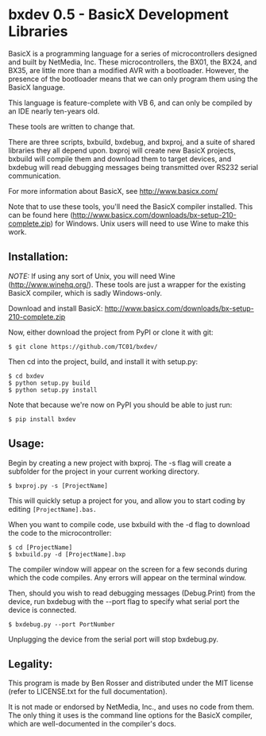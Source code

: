 bxdev 0.5 - BasicX Development Libraries
========================================

BasicX is a programming language for a series of microcontrollers designed and
built by NetMedia, Inc. These microcontrollers, the BX01, the BX24, and BX35, 
are little more than a modified AVR with a bootloader. However, the presence of
the bootloader means that we can only program them using the BasicX language.

This language is feature-complete with VB 6, and can only be compiled by an IDE 
nearly ten-years old.

These tools are written to change that.

There are three scripts, bxbuild, bxdebug, and bxproj, and a suite of shared
libraries they all depend upon. bxproj will create new BasicX projects, bxbuild
will compile them and download them to target devices, and bxdebug will read
debugging messages being transmitted over RS232 serial communication.

For more information about BasicX, see http://www.basicx.com/

Note that to use these tools, you'll need the BasicX compiler installed. This
can be found here (http://www.basicx.com/downloads/bx-setup-210-complete.zip)
for Windows. Unix users will need to use Wine to make this work.

Installation:
----

*NOTE:* If using any sort of Unix, you will need Wine (http://www.winehq.org/). 
These tools are just a wrapper for the existing BasicX compiler, which is sadly
Windows-only.

Download and install BasicX: http://www.basicx.com/downloads/bx-setup-210-complete.zip

Now, either download the project from PyPI or clone it with git:

`$ git clone https://github.com/TC01/bxdev/`

Then cd into the project, build, and install it with setup.py:

```
$ cd bxdev
$ python setup.py build
$ python setup.py install
```

Note that because we're now on PyPI you should be able to just run:

`$ pip install bxdev`

Usage:
----

Begin by creating a new project with bxproj. The -s flag will create a 
subfolder for the project in your current working directory.

`$ bxproj.py -s [ProjectName]`

This will quickly setup a project for you, and allow you to start coding by
editing `[ProjectName].bas.`

When you want to compile code, use bxbuild with the -d flag to download the
code to the microcontroller:

```
$ cd [ProjectName]
$ bxbuild.py -d [ProjectName].bxp
```

The compiler window will appear on the screen for a few seconds during which
the code compiles. Any errors will appear on the terminal window.

Then, should you wish to read debugging messages (Debug.Print) from the device,
run bxdebug with the --port flag to specify what serial port the device is
connected.

`$ bxdebug.py --port PortNumber`

Unplugging the device from the serial port will stop bxdebug.py.

Legality:
----

This program is made by Ben Rosser and distributed under the MIT license (refer
to LICENSE.txt for the full documentation).

It is not made or endorsed by NetMedia, Inc., and uses no code from them. The
only thing it uses is the command line options for the BasicX compiler, which
are well-documented in the compiler's docs.
